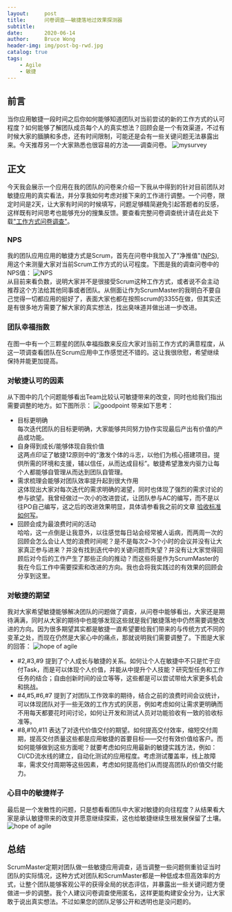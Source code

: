 ```yaml
---
layout:     post
title:      问卷调查——敏捷落地过效果探测器
subtitle:   
date:       2020-06-14
author:     Bruce Wong
header-img: img/post-bg-rwd.jpg
catalog: true
tags:
    - Agile
    - 敏捷
---
```

## 前言  
当你应用敏捷一段时间之后你如何能够知道团队对当前尝试的新的工作方式的认可程度？如何能够了解团队成员每个人的真实想法？回顾会是一个有效渠道，不过有时候大家的腼腆和多虑，还有时间限制，可能还是会有一些关键问题无法暴露出来。今天推荐另一个大家熟悉也很容易的方法——调查问卷。
![mysurvey](/img/scrum/agilesurvey.png )  
## 正文  
今天我会展示一个应用在我的团队的问卷来介绍一下我从中得到的针对目前团队对敏捷应用的真实看法，并分享我如何考虑对接下来的工作进行调整。一个问卷，限定时间是2天，让大家有时间的时候填写，问题足够精简避免引起答题者的反感，这样既有时间思考也能够充分的搜集反馈。要查看完整问卷调查统计请在此处下载["工作方式问卷调查"](/img/data/scrumsurvey.pdf )。
### NPS  
我的团队应用应用的敏捷方式是Scrum，首先在问卷中我加入了"净推值"([NPS](https://baike.baidu.com/item/净推荐值/3783368)),用这个来测量大家对当前Scrum工作方式的认可程度。下图是我的调查问卷中的NPS值：
![NPS](/img/scrum/nps.png)  
从目前来看负数，说明大家并不是很接受Scrum这种工作方式，或者说不会主动推荐这个方法给其他同事或者团队。从侧面让作为ScrumMaster的我明白不要自己觉得一切都应用的挺好了，表面大家也都在按照scrum的3355在做，但其实还是有很多地方需要了解大家的真实想法，找出臭味道并做出进一步改进。
### 团队幸福指数   
在图一中有一个三颗星的团队幸福指数来反应大家对当前工作方式的满意程度，从这一项调查看团队在Scrum应用中工作感觉还不错的。这让我很欣慰，希望继续保持并能更加提高。
### 对敏捷认可的因素
从下图中的几个问题能够看出Team比较认可敏捷带来的改变，同时也给我们指出需要调整的地方。如下图所示：
![goodpoint](/img/scrum/goodpoint.png)
带来如下思考：
- 目标更明确  
    每次迭代团队的目标更明确，大家能够共同努力协作实现最后产出有价值的产品或功能。
- 自身得到成长/能够体现自我价值  
    这两点印证了敏捷12原则中的“激发个体的斗志，以他们为核心搭建项目。提供所需的环境和支援，辅以信任，从而达成目标”。敏捷希望激发内驱力让每个人都能够自管理从而达到团队自管理。
- 需求梳理会能够对团队效率提升起到很大作用  
    这体现出大家对每次迭代的需求明确的渴望，同时也体现了强烈的需求讨论的参与欲望。我曾经做过一次小的改进尝试，让团队参与AC的编写，而不是以往PO自己编写，这之后的改进效果明显，具体请参看我之前的文章 [验收标准如何写](https://brucetalk.com/2020/05/22/acceptance_criteria/)。
- 回顾会成为最浪费时间的活动  
    哈哈，这一点倒是让我意外，以往感觉每日站会经常被人诟病，而两周一次的回顾会怎么会让人觉的浪费时间呢？是不是每次2~3个小时的会议并没有让大家真正参与进来？并没有找到迭代中的关键问题而失望？并没有让大家觉得回顾后对今后的工作产生了那些正向的推动？而这些将是作为ScrumMaster的我在今后工作中需要探索和改进的方向。我也会将我实践过的有效果的回顾会分享到这里。

### 对敏捷的期望
我对大家希望敏捷能够解决团队的问题做了调查，从问卷中能够看出，大家还是期待满满，同时从大家的期待中也能够发现这些就是我们敏捷落地中仍然需要调整改进的方向。因为很多期望其实都是敏捷一直希望要给我们带来的与传统方式不同的变革之处，而现在仍然是大家心中的痛点，那就说明我们需要调整了。下图是大家的回答：
![hope of agile](/img/scrum/hope.png)  
- #2,#3,#9 提到了个人成长与敏捷的关系。如何让个人在敏捷中不只是忙于应付Task，而是可以体现个人价值，并能从中提升个人技能？研究型任务和工作任务的结合；自由创新时间的设立等等，这些都是可以尝试带给大家更多机会和挑战。
- #4,#5,#6,#7 提到了对团队工作效率的期待，结合之前的浪费时间会议统计，可以体现团队对于一些无效的工作方式的厌恶，例如考虑如何让需求更明确而不用每天都要花时间讨论，如何让开发和测试人员对功能验收有一致的验收标准等。
- #8,#10,#11 表达了对迭代价值交付的期望。如何提高交付效率，缩短交付周期，提高交付质量这些都是应用敏捷的首要目标——交付有效价值给客户。而如何能够做到这些方面呢？就要考虑如何应用最新的敏捷实践方法，例如：CI/CD流水线的建立，自动化测试的应用程度。考虑测试覆盖率，线上故障率，需求交付周期等这些因素，考虑如何提高他们从而提高团队的价值交付能力。   
### 心目中的敏捷样子
最后是一个发散性的问题，只是想看看团队中大家对敏捷的向往程度？从结果看大家是承认敏捷带来的改变并愿意继续探索，这也给敏捷继续生根发展保留了土壤。
![hope of agile](/img/scrum/hope1.png)  

## 总结
ScrumMaster定期对团队做一些敏捷应用调查，适当调整一些问题侧重验证当时团队的实际情况，这种方式对团队和ScrumMaster都是一种低成本但高效率的方式，让整个团队能够客观公平的获得全局的状态评估，并暴露出一些关键问题方便做进一步的调整。我个人建议问卷调查使用匿名，这样更能构建安全分为，让大家敢于说出真实想法。不过如果您的团队足够公开和透明也是没问题的。
